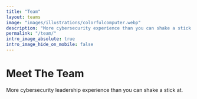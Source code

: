 ```yaml
---
title: "Team"
layout: teams
image: "images/illustrations/colorfulcomputer.webp"
description: "More cybersecurity experience than you can shake a stick at."
permalink: "/team/"
intro_image_absolute: true
intro_image_hide_on_mobile: false
---
```


# Meet The Team

More cybersecurity leadership experience than you can shake a stick at.
